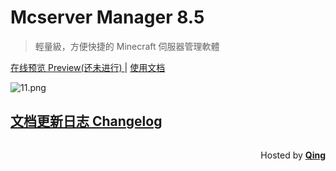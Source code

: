 # Mcserver Manager 8.5

> 輕量級，方便快捷的 Minecraft 伺服器管理軟體

[在线预览 Preview(还未进行) ](/#) | [使用文档](https://help.lovpass.cn/)

![11.png](https://i.loli.net/2019/06/17/5d0729743d6b637089.png)



## [文档更新日志 Changelog](/changelog)

  <p style="float: right;">Hosted by <a href="https://lovpass.cn" style="font-weight: bold">Qing</a></p>


